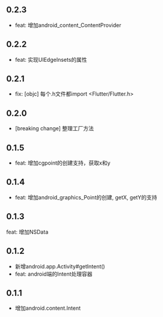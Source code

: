 ## 0.2.3
- feat: 增加android_content_ContentProvider

## 0.2.2
- feat: 实现UIEdgeInsets的属性

## 0.2.1
- fix: [objc] 每个.h文件都import <Flutter/Flutter.h>

## 0.2.0
- [breaking change] 整理工厂方法

## 0.1.5
- feat: 增加cgpoint的创建支持，获取x和y

## 0.1.4
- feat: 增加android_graphics_Point的创建, getX, getY的支持

## 0.1.3
feat: 增加NSData

## 0.1.2
- 新增android.app.Activity#getIntent()
- feat: android端的Intent处理容器

## 0.1.1
- 增加android.content.Intent
